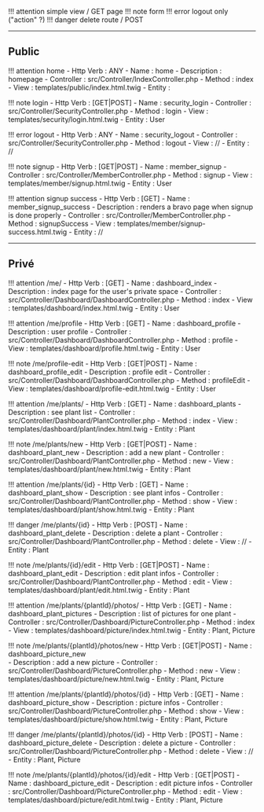 !!! attention simple view / GET page
!!! note form
!!! error logout only ("action" ?)
!!! danger delete route / POST

___
## Public

!!! attention home 
    - Http Verb : ANY
    - Name : home
    - Description : homepage
    - Controller : src/Controller/IndexController.php
    - Method : index
    - View : templates/public/index.html.twig
    - Entity : 

!!! note login
    - Http Verb : [GET|POST]
    - Name : security_login
    - Controller : src/Controller/SecurityController.php
    - Method : login
    - View : templates/security/login.html.twig
    - Entity : User

!!! error logout
    - Http Verb : ANY
    - Name : security_logout
    - Controller : src/Controller/SecurityController.php
    - Method : logout
    - View : //
    - Entity : //

!!! note signup
    - Http Verb : [GET|POST]
    - Name : member_signup
    - Controller : src/Controller/MemberController.php
    - Method : signup
    - View : templates/member/signup.html.twig
    - Entity : User

!!! attention signup success
    - Http Verb : [GET]
    - Name : member_signup_success
    - Description : renders a bravo page when signup is done properly
    - Controller : src/Controller/MemberController.php
    - Method : signupSuccess
    - View : templates/member/signup-success.html.twig
    - Entity : //

___
## Privé

!!! attention /me/
    - Http Verb : [GET]
    - Name : dashboard_index
    - Description : index page for the user's private space
    - Controller : src/Controller/Dashboard/DashboardController.php
    - Method : index
    - View : templates/dashboard/index.html.twig
    - Entity : User

!!! attention /me/profile
    - Http Verb : [GET]
    - Name : dashboard_profile
    - Description : user profile
    - Controller : src/Controller/Dashboard/DashboardController.php
    - Method : profile
    - View : templates/dashboard/profile.html.twig
    - Entity : User

!!! note /me/profile-edit
    - Http Verb : [GET|POST]
    - Name : dashboard_profile_edit
    - Description : profile edit
    - Controller : src/Controller/Dashboard/DashboardController.php
    - Method : profileEdit
    - View : templates/dashboard/profile-edit.html.twig
    - Entity : User


!!! attention /me/plants/
    - Http Verb : [GET]
    - Name : dashboard_plants
    - Description : see plant list
    - Controller : src/Controller/Dashboard/PlantController.php
    - Method : index
    - View : templates/dashboard/plant/index.html.twig
    - Entity : Plant

!!! note /me/plants/new
    - Http Verb : [GET|POST]
    - Name : dashboard_plant_new
    - Description : add a new plant
    - Controller : src/Controller/Dashboard/PlantController.php
    - Method : new
    - View : templates/dashboard/plant/new.html.twig
    - Entity : Plant

!!! attention /me/plants/{id}
    - Http Verb : [GET]
    - Name : dashboard_plant_show
    - Description : see plant infos
    - Controller : src/Controller/Dashboard/PlantController.php
    - Method : show
    - View : templates/dashboard/plant/show.html.twig
    - Entity : Plant

!!! danger /me/plants/{id}
    - Http Verb : [POST]
    - Name : dashboard_plant_delete
    - Description : delete a plant
    - Controller : src/Controller/Dashboard/PlantController.php
    - Method : delete
    - View : //
    - Entity : Plant

!!! note /me/plants/{id}/edit
    - Http Verb : [GET|POST]
    - Name : dashboard_plant_edit
    - Description : edit plant infos
    - Controller : src/Controller/Dashboard/PlantController.php
    - Method : edit
    - View : templates/dashboard/plant/edit.html.twig
    - Entity : Plant


!!! attention /me/plants/{plantId}/photos/
    - Http Verb : [GET]
    - Name : dashboard_plant_pictures
    - Description : list of pictures for one plant
    - Controller : src/Controller/Dashboard/PictureController.php
    - Method : index
    - View : templates/dashboard/picture/index.html.twig
    - Entity : Plant, Picture

!!! note /me/plants/{plantId}/photos/new
    - Http Verb : [GET|POST]
    - Name : dashboard_picture_new   
    - Description : add a new picture 
    - Controller : src/Controller/Dashboard/PictureController.php
    - Method : new
    - View : templates/dashboard/picture/new.html.twig
    - Entity : Plant, Picture

!!! attention /me/plants/{plantId}/photos/{id}
    - Http Verb : [GET]
    - Name : dashboard_picture_show
    - Description : picture infos
    - Controller : src/Controller/Dashboard/PictureController.php
    - Method : show
    - View : templates/dashboard/picture/show.html.twig
    - Entity : Plant, Picture

!!! danger /me/plants/{plantId}/photos/{id}
    - Http Verb : [POST]
    - Name : dashboard_picture_delete
    - Description : delete a picture
    - Controller : src/Controller/Dashboard/PictureController.php
    - Method : delete
    - View : //
    - Entity : Plant, Picture

!!! note /me/plants/{plantId}/photos/{id}/edit
    - Http Verb : [GET|POST]
    - Name : dashboard_picture_edit
    - Description : edit picture infos
    - Controller : src/Controller/Dashboard/PictureController.php
    - Method : edit
    - View : templates/dashboard/picture/edit.html.twig
    - Entity : Plant, Picture
